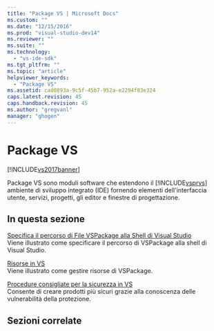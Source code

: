 ```yaml
---
title: "Package VS | Microsoft Docs"
ms.custom: ""
ms.date: "12/15/2016"
ms.prod: "visual-studio-dev14"
ms.reviewer: ""
ms.suite: ""
ms.technology: 
  - "vs-ide-sdk"
ms.tgt_pltfrm: ""
ms.topic: "article"
helpviewer_keywords: 
  - "Package VS"
ms.assetid: cad0893a-9c5f-45b7-952a-e2294f83e324
caps.latest.revision: 45
caps.handback.revision: 45
ms.author: "gregvanl"
manager: "ghogen"
---
```

# Package VS
[!INCLUDE[vs2017banner](../../code-quality/includes/vs2017banner.md)]

Package VS sono moduli software che estendono il [!INCLUDE[vsprvs](../../code-quality/includes/vsprvs_md.md)] ambiente di sviluppo integrato \(IDE\) fornendo elementi dell'interfaccia utente, servizi, progetti, gli editor e finestre di progettazione.  
  
## In questa sezione  
 [Specifica il percorso di File VSPackage alla Shell di Visual Studio](../../extensibility/internals/specifying-vspackage-file-location-to-the-vs-shell.md)  
 Viene illustrato come specificare il percorso di VSPackage alla shell di Visual Studio.  
  
 [Risorse in VS](../../extensibility/internals/resources-in-vspackages.md)  
 Viene illustrato come gestire risorse di VSPackage.  
  
 [Procedure consigliate per la sicurezza in VS](../../extensibility/internals/best-practices-for-security-in-vspackages.md)  
 Consente di creare prodotti più sicuri grazie alla conoscenza delle vulnerabilità della protezione.  
  
## Sezioni correlate